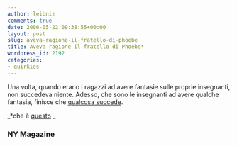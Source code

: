 ```yaml
---
author: leibniz
comments: true
date: 2006-05-22 09:38:55+00:00
layout: post
slug: aveva-ragione-il-fratello-di-phoebe
title: Aveva ragione il fratello di Phoebe*
wordpress_id: 2192
categories:
- quirkies
---
```


Una volta, quando erano i ragazzi ad avere fantasie sulle proprie insegnanti, non succedeva niente. Adesso, che sono le insegnanti ad avere qualche fantasia, finisce che [qualcosa succede](http://www.newyorkmetro.com/news/features/17064/).

_*che è [questo](http://en.wikipedia.org/wiki/Frank_Buffay_Jr.) _


### NY Magazine
